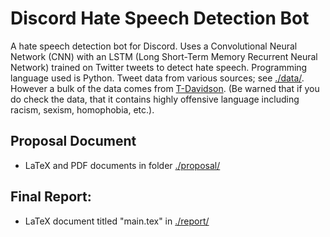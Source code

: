 # Discord Hate Speech Detection Bot

A hate speech detection bot for Discord. Uses a Convolutional Neural Network (CNN) with an LSTM (Long Short-Term Memory Recurrent Neural Network) trained on Twitter tweets to detect hate speech. Programming language used is Python. Tweet data from various sources; see [./data/](./data/). However a bulk of the data comes from [T-Davidson](https://github.com/t-davidson/hate-speech-and-offensive-language). (Be warned that if you do check the data, that it contains highly offensive language including racism, sexism, homophobia, etc.).
 
## Proposal Document

- LaTeX and PDF documents in folder [./proposal/](./proposal/)

## Final Report:

- LaTeX document titled "main.tex" in [./report/](./report/)
